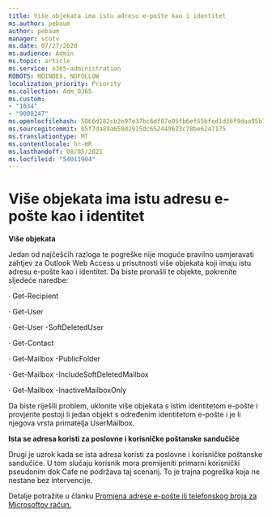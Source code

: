 ```yaml
---
title: Više objekata ima istu adresu e-pošte kao i identitet
ms.author: pebaum
author: pebaum
manager: scotv
ms.date: 07/27/2020
ms.audience: Admin
ms.topic: article
ms.service: o365-administration
ROBOTS: NOINDEX, NOFOLLOW
localization_priority: Priority
ms.collection: Adm_O365
ms.custom:
- "1834"
- "9000247"
ms.openlocfilehash: 5866d182cb2e97e37bc6df87e05fb6ef55bfed1d36f9daa95b7b8993a509e2dd
ms.sourcegitcommit: b5f7da89a650d2915dc652449623c78be6247175
ms.translationtype: MT
ms.contentlocale: hr-HR
ms.lasthandoff: 08/05/2021
ms.locfileid: "54011904"
---
```

# <a name="multiple-objects-have-the-same-email-address-as-identity"></a>Više objekata ima istu adresu e-pošte kao i identitet

**Više objekata**

Jedan od najčešćih razloga te pogreške nije moguće pravilno usmjeravati zahtjev za Outlook Web Access u prisutnosti više objekata koji imaju istu adresu e-pošte kao i identitet. Da biste pronašli te objekte, pokrenite sljedeće naredbe:

· Get-Recipient <email address>

· Get-User <email address>

· Get-User <email address> -SoftDeletedUser

· Get-Contact <email address>

· Get-Mailbox <email address> -PublicFolder

· Get-Mailbox <email address> -IncludeSoftDeletedMailbox

· Get-Mailbox <email address> -InactiveMailboxOnly

Da biste riješili problem, uklonite više objekata s istim identitetom e-pošte i provjerite postoji li jedan objekt s određenim identitetom e-pošte i je li njegova vrsta primatelja UserMailbox.

**Ista se adresa koristi za poslovne i korisničke poštanske sandučiće**

Drugi je uzrok kada se ista adresa koristi za poslovne i korisničke poštanske sandučiće. U tom slučaju korisnik mora promijeniti primarni korisnički pseudonim dok Cafe ne podržava taj scenarij. To je trajna pogreška koja ne nestane bez intervencije.

Detalje potražite u članku [Promjena adrese e-pošte ili telefonskog broja za Microsoftov račun.](https://support.microsoft.com/help/11545/microsoft-account-rename-your-personal-account)